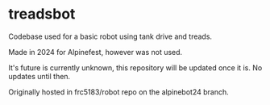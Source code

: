 # treadsbot

Codebase used for a basic robot using tank drive and treads.

Made in 2024 for Alpinefest, however was not used.

It's future is currently unknown, this repository will be updated once it is. No updates until then.

Originally hosted in frc5183/robot repo on the alpinebot24 branch.
